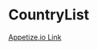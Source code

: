 # CountryList
[Appetize.io Link](https://appetize.io/app/w3i3gyjbp6th4jmi7fcjee74sm?device=pixel4&osVersion=11.0&scale=75)
